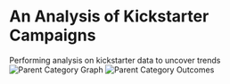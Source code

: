 # An Analysis of Kickstarter Campaigns
Performing analysis on kickstarter data to uncover trends
![Parent Category Graph](https://user-images.githubusercontent.com/97324372/156666640-23d824df-5f56-44f8-89ce-b7642027997b.png)
![Parent Category Outcomes](https://user-images.githubusercontent.com/97324372/156666697-8c476867-85f8-47da-b48d-41b01c980e76.png)
